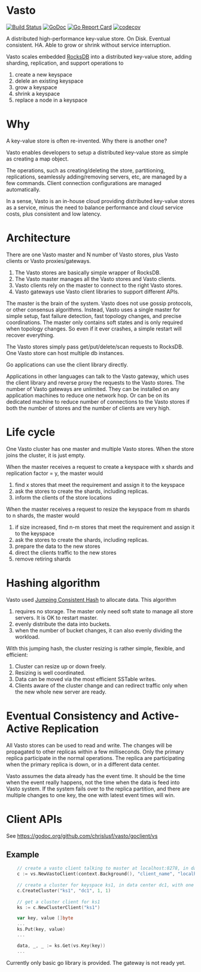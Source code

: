 # Vasto

[![Build Status](https://travis-ci.org/chrislusf/vasto.svg?branch=master)](https://travis-ci.org/chrislusf/vasto)
[![GoDoc](https://godoc.org/github.com/chrislusf/vasto/goclient/vs?status.svg)](https://godoc.org/github.com/chrislusf/vasto/goclient/vs)
[![Go Report Card](https://goreportcard.com/badge/github.com/chrislusf/vasto)](https://goreportcard.com/report/github.com/chrislusf/vasto)
[![codecov](https://codecov.io/gh/chrislusf/vasto/branch/master/graph/badge.svg)](https://codecov.io/gh/chrislusf/vasto)

A distributed high-performance key-value store. On Disk. Eventual consistent. HA. Able to grow or shrink without service interruption.

Vasto scales embedded [RocksDB](https://github.com/facebook/rocksdb) into a distributed key-value store,
adding sharding, replication, and support operations to
1. create a new keyspace
1. delele an existing keyspace
1. grow a keyspace
1. shrink a keyspace
1. replace a node in a keyspace

# Why
A key-value store is often re-invented. Why there is another one?

Vasto enables developers to setup a distributed key-value store as simple as creating a map object.

The operations, such as creating/deleting the store, partitioning, replications, seamlessly adding/removing servers, etc,
are managed by a few commands.
Client connection configurations are managed automatically.

In a sense, Vasto is an in-house cloud providing distributed key-value stores as a service, 
minus the need to balance performance and cloud service costs, plus consistent and low latency.

# Architecture

There are one Vasto master and N number of Vasto stores, plus Vasto clients or Vasto proxies/gateways.
1. The Vasto stores are basically simple wrapper of RocksDB. 
1. The Vasto master manages all the Vasto stores and Vasto clients.
1. Vasto clients rely on the master to connect to the right Vasto stores.
1. Vasto gateways use Vasto client libraries to support different APIs.

The master is the brain of the system. Vasto does not use gossip protocols, or other consensus algorithms.
Instead, Vasto uses a single master for simple setup, fast failure detection, fast topology changes,
and precise coordinations.
The master only contains soft states and is only required when topology changes. 
So even if it ever crashes, a simple restart will recover everything.

The Vasto stores simply pass get/put/delete/scan requests to RocksDB. 
One Vasto store can host multiple db instances.

Go applications can use the client library directly.

Applications in other languages can talk to the Vasto gateway, which uses the client library and reverse proxy the requests
to the Vasto stores. The number of Vasto gateways are unlimited. 
They can be installed on any application machines to reduce one network hop. 
Or can be on its dedicated machine to reduce number of connections to the Vasto stores if both the number of stores and the number of clients are very high.


# Life cycle

One Vasto cluster has one master and multiple Vasto stores. When the store joins the cluster, it is just empty.

When the master receives a request to create a keyspace with x shards and replication factor = y, the master would
1. find x stores that meet the requirement and assign it to the keyspace
1. ask the stores to create the shards, including replicas.
1. inform the clients of the store locations

When the master receives a request to resize the keyspace from m shards to n shards, the master would
1. if size increased, find n-m stores that meet the requirement and assign it to the keyspace
1. ask the stores to create the shards, including replicas.
1. prepare the data to the new stores
1. direct the clients traffic to the new stores
1. remove retiring shards

# Hashing algorithm

Vasto used [Jumping Consistent Hash](https://arxiv.org/abs/1406.2294) to allocate data. This algorithm
1. requires no storage. The master only need soft state to manage all store servers. It is OK to restart master.
1. evenly distribute the data into buckets.
1. when the number of bucket changes, it can also evenly dividing the workload.

With this jumping hash, the cluster resizing is rather simple, flexible, and efficient:
1. Cluster can resize up or down freely.
1. Resizing is well coordinated.
1. Data can be moved via the most efficient SSTable writes.
1. Clients aware of the cluster change and can redirect traffic only when the new whole new server are ready.

# Eventual Consistency and Active-Active Replication

All Vasto stores can be used to read and write. The changes will be propagated to other replicas within a few
milliseconds. Only the primary replica participate in the normal operations. The replica are participating
when the primary replica is down, or in a different data center.

Vasto assumes the data already has the event time. It should be the time when the event really happens, not the
time when the data is feed into Vasto system. If the system fails over to the replica partition, and there are
multiple changes to one key, the one with latest event times will win.

# Client APIs

See https://godoc.org/github.com/chrislusf/vasto/goclient/vs

## Example

```go
    // create a vasto client talking to master at localhost:8278, in data center dc1
    c := vs.NewVastoClient(context.Background(), "client_name", "localhost:8278", "dc1")
    
    // create a cluster for keyspace ks1, in data center dc1, with one server, and one copy of data.
    c.CreateCluster("ks1", "dc1", 1, 1)
    
    // get a cluster client for ks1
    ks := c.NewClusterClient("ks1")

    var key, value []byte
    ...
    ks.Put(key, value)    
    ...

    data, _, _ := ks.Get(vs.Key(key))
    ...
```


Currently only basic go library is provided. The gateway is not ready yet.
